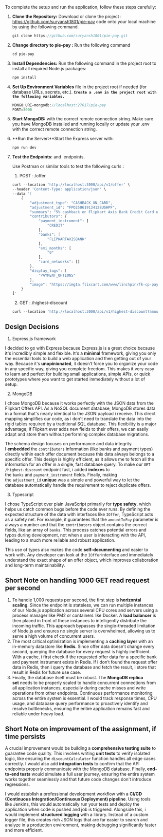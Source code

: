 To complete the setup and run the application, follow these steps carefully:

1. **Clone the Repository:** Download or clone the project : https://github.com/suryansh1801/pie-pay code onto your local machine by using the following command.
    
    ```jsx
    git clone https://github.com/suryansh1801/pie-pay.git
    ```
    
2. **Change directory to pie-pay :** Run the following command 
    
    ```jsx
    cd pie-pay
    ```
    
3. **Install Dependencies:** Run the following command in the project root to install all required Node.js packages:
    
    ```jsx
    npm install
    ```
    
4. **Set Up Environment Variables** file in the project root if needed (for database URLs, secrets, etc.). **`Create a .env in the project root with the following variables.`**
    
    ```jsx
    MONGO_URI=mongodb://localhost:27017/pie-pay
    PORT=3000
    ```
    
5. **Start MongoDB:** with the correct remote connection string. Make sure you have MongoDB installed and running locally or update your .env with the correct remote connection string.
6. **Run the Server:**Start the Express server with:
    
    ```jsx
    npm run dev
    ```
    
7. **Test the Endpoints:** and  endpoints.
    
    Use Postman or similar tools to test the following curls : 
    
    1. POST  :  /offer
    
    ```jsx
    curl --location 'http://localhost:3000/api/v1/offer' \
    --header 'Content-Type: application/json' \
    --data '[
        {
            "adjustment_type": "CASHBACK_ON_CARD",
            "adjustment_id": "FPO250619134128USHPF",
            "summary": "5% cashback on Flipkart Axis Bank Credit Card upto ₹4,000 per statement quarter",
            "contributors": {
                "payment_instrument": [
                    "CREDIT"
                ],
                "banks": [
                    "FLIPKARTAXISBANK"
                ],
                "emi_months": [
                    "0"
                ],
                "card_networks": []
            },
            "display_tags": [
                "PAYMENT_OPTIONS"
            ],
            "image": "https://img1a.flixcart.com/www/linchpin/fk-cp-pay/axis-78501b36.svg"
        }
    ]'
    ```
    
    2. GET : /highest-discount

    ```jsx
    curl --location 'http://localhost:3000/api/v1/highest-discount?amountToPay=50000&paymentInstrument=CREDIT&bankName=FLIPKARTAXISBANK'
    ```

## Design Decisions

1. Express.js framework 

I decided to go with Express because Express.js is a great choice because it's incredibly simple and flexible. It's a **minimal** framework, giving you only the essential tools to build a web application and then getting out of your way. Because it's **unopinionated**, it doesn't force you to organize your code in any specific way, giving you complete freedom. This makes it very easy to learn and perfect for building small applications, simple APIs, or quick prototypes where you want to get started immediately without a lot of setup.

2. MongoDB 

I chose MongoDB because it works perfectly with the JSON data from the Flipkart Offers API. As a NoSQL document database, MongoDB stores data in a format that's nearly identical to the JSON payload i receive. This direct mapping simplifies our code, as i don't need to translate the data into the rigid tables required by a traditional SQL database. This flexibility is a major advantage; if Flipkart ever adds new fields to their offers, we can easily adapt and store them without performing complex database migrations.

The schema design focuses on performance and data integrity. I **embedded** the `contributors` information (like banks and payment types) directly within each offer document because this data always belongs to a specific offer. This design is highly efficient, as it allows me to fetch all the information for an offer in a single, fast database query. To make our `GET /highest-discount` endpoint fast, i added **indexes** to the `banks` and `payment_instrument` fields. Finally, making the `adjustment_id` **unique** was a simple and powerful way to let the database automatically handle the requirement to reject duplicate offers.

3. Typescript 

I chose TypeScript over plain JavaScript primarily for **type safety**, which helps us catch common bugs before the code ever runs. By defining the expected structure of the data with interfaces like `IOffer`, TypeScript acts as a safety net. For example, it guarantees that the `amountToPay` parameter is always a number and that the `contributors` object contains the correct fields, like an array of `banks`. This process catches potential errors and typos during development, not when a user is interacting with the API, leading to a much more reliable and robust application.

This use of types also makes the code **self-documenting** and easier to work with. Any developer can look at the `IOffer`interface and immediately understand the exact shape of an offer object, which improves collaboration and long-term maintainability. 

## Short Note on handling 1000 GET read request per second

1. To handle 1,000 requests per second, the first step is **horizontal scaling**. Since the endpoint is stateless, we can run multiple instances of our Node.js application across several CPU cores and servers using a process manager like PM2 or containers like Docker. A **load balancer** is then placed in front of these instances to intelligently distribute the incoming traffic. This approach bypasses the single-threaded limitation of Node.js and ensures no single server is overwhelmed, allowing us to serve a high volume of concurrent users.
2. The most critical optimization is implementing a **caching layer** with an in-memory datastore like **Redis**. Since offer data doesn't change every second, querying the database for every request is highly inefficient. With a cache, i first check if the requested offer data for a specific bank and payment instrument exists in Redis. If i don’t found the request offer data in Redis, then i query the database and fetch the result, i store that result in Redis for future use case. 
3. Finally, the database itself must be robust. The **MongoDB replica set** needs to be properly scaled to handle concurrent connections from all application instances, especially during cache misses and write operations from other endpoints. Continuous performance monitoring across the entire system is essential. I would track response times, CPU usage, and database query performance to proactively identify and resolve bottlenecks, ensuring the entire application remains fast and reliable under heavy load.

## Short Note on improvement of the assignment, if time persists

A crucial improvement would be building a **comprehensive testing suite** to guarantee code quality. This involves writing **unit tests** to verify isolated logic, like ensuring the `discountCalculator` function handles all edge cases correctly. I would also add **integration tests** to confirm that the API endpoints properly communicate with the MongoDB database. Finally, **end-to-end tests** would simulate a full user journey, ensuring the entire system works together seamlessly and that future code changes don't introduce regressions.

I would establish a professional development workflow with a **CI/CD (Continuous Integration/Continuous Deployment) pipeline**. Using tools like Jenkins, this would automatically run your tests and deploy the application when code is pushed and job is triggered. Alongside this, i would implement **structured logging** with a library. Instead of a custom logger file, this creates rich JSON logs that are far easier to search and analyze in a production environment, making debugging significantly faster and more efficient.


